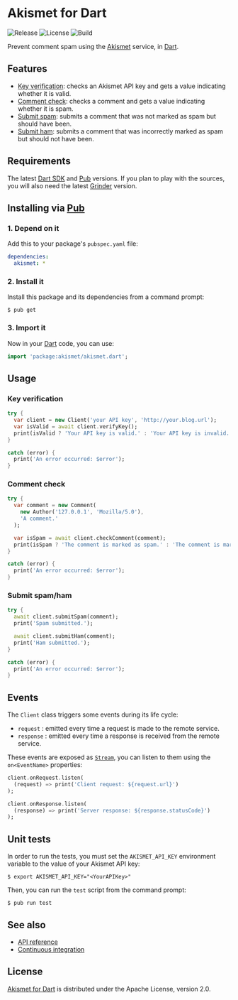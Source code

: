 # Akismet for Dart
![Release](https://img.shields.io/pub/v/akismet.svg) ![License](https://img.shields.io/badge/license-Apache--2.0-blue.svg) ![Build](https://travis-ci.org/cedx/akismet.dart.svg)

Prevent comment spam using the [Akismet](https://akismet.com) service, in [Dart](https://www.dartlang.org).

## Features
- [Key verification](https://akismet.com/development/api/#verify-key): checks an Akismet API key and gets a value indicating whether it is valid.
- [Comment check](https://akismet.com/development/api/#comment-check): checks a comment and gets a value indicating whether it is spam.
- [Submit spam](https://akismet.com/development/api/#submit-spam): submits a comment that was not marked as spam but should have been.
- [Submit ham](https://akismet.com/development/api/#submit-ham): submits a comment that was incorrectly marked as spam but should not have been.

## Requirements
The latest [Dart SDK](https://www.dartlang.org) and [Pub](https://pub.dartlang.org) versions.
If you plan to play with the sources, you will also need the latest [Grinder](http://google.github.io/grinder.dart) version.

## Installing via [Pub](https://pub.dartlang.org)

### 1. Depend on it
Add this to your package's `pubspec.yaml` file:

```yaml
dependencies:
  akismet: *
```

### 2. Install it
Install this package and its dependencies from a command prompt:

```shell
$ pub get
```

### 3. Import it
Now in your [Dart](https://www.dartlang.org) code, you can use:

```dart
import 'package:akismet/akismet.dart';
```

## Usage

### Key verification

```dart
try {
  var client = new Client('your API key', 'http://your.blog.url');
  var isValid = await client.verifyKey();
  print(isValid ? 'Your API key is valid.' : 'Your API key is invalid.');
}

catch (error) {
  print('An error occurred: $error');
}
```

### Comment check

```dart
try {
  var comment = new Comment(
    new Author('127.0.0.1', 'Mozilla/5.0'),
    'A comment.'
  );

  var isSpam = await client.checkComment(comment);
  print(isSpam ? 'The comment is marked as spam.' : 'The comment is marked as ham.');
}

catch (error) {
  print('An error occurred: $error');
}
```

### Submit spam/ham

```dart
try {
  await client.submitSpam(comment);
  print('Spam submitted.');

  await client.submitHam(comment);
  print('Ham submitted.');
}

catch (error) {
  print('An error occurred: $error');
}
```

## Events
The `Client` class triggers some events during its life cycle:

- `request` : emitted every time a request is made to the remote service.
- `response` : emitted every time a response is received from the remote service.

These events are exposed as [`Stream`](https://api.dartlang.org/stable/dart-async/Stream-class.html), you can listen to them using the `on<EventName>` properties:

```dart
client.onRequest.listen(
  (request) => print('Client request: ${request.url}')
);

client.onResponse.listen(
  (response) => print('Server response: ${response.statusCode}')
);
```

## Unit tests
In order to run the tests, you must set the `AKISMET_API_KEY` environment variable to the value of your Akismet API key:

```shell
$ export AKISMET_API_KEY="<YourAPIKey>"
```

Then, you can run the `test` script from the command prompt:

```shell
$ pub run test
```

## See also
- [API reference](https://cedx.github.io/akismet.dart)
- [Continuous integration](https://travis-ci.org/cedx/akismet.dart)

## License
[Akismet for Dart](https://github.com/cedx/akismet.dart) is distributed under the Apache License, version 2.0.
